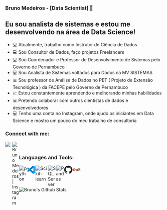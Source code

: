 ### Bruno Medeiros - [Data Scientist] 👋

## Eu sou analista de sistemas e estou me desenvolvendo na área de Data Science!

- 💻 Atualmente, trabalho como Instrutor de Ciência de Dados
- 💻 Sou Consultor de Dados, faço projetos Freelancers
- 💻 Sou Coordenador e Professor de Desenvolvimento de Sistemas pelo Governo de Pernambuco
- 💻 Sou Analista de Sistemas voltados para Dados na MV SISTEMAS
- 📊 Sou professor de Análise de Dados no PET ( Projeto de Extensão Tecnológica ) da FACEPE pelo Governo de Pernambuco
- 📈 Estou constantemente aprendendo e melhorando minhas habilidades 
- 📊 Pretendo colaborar com outros cientistas de dados e desenvolvedores
- 💻 Tenho uma conta no Instagram, onde ajudo os iniciantes em Data Science e mostro um pouco do meu trabalho de consultoria

### Connect with me:

[<img align="left"  width="22px" src="https://cdn.jsdelivr.net/npm/simple-icons@3.4.0/icons/linkedin.svg" />](https://www.linkedin.com/in/bruno-medeiros-75305a107/)

[<img align="left" alt="Bruno Medeiros | Instagram" width="22px" src="https://upload.wikimedia.org/wikipedia/commons/5/58/Instagram-Icon.png" />](https://www.instagram.com/brunomedeirosdatascience/)



<br />

### Languages and Tools:

<img align="left" alt="python" width="26px" src="https://cdn3.iconfinder.com/data/icons/logos-and-brands-adobe/512/267_Python-512.png" />

<img align="left" alt="visual studio code" width="26px" src="https://raw.githubusercontent.com/github/explore/80688e429a7d4ef2fca1e82350fe8e3517d3494d/topics/visual-studio-code/visual-studio-code.png" />

[<img align="left" alt="Scikit-learn" width="40px" src="https://upload.wikimedia.org/wikipedia/commons/0/05/Scikit_learn_logo_small.svg" />](https://scikit-learn.org/stable/)

<img align="left" alt="SQLServer" width="26px" src="https://img.icons8.com/color/2x/microsoft-sql-server.png" />

<img align="left" alt="Pandas" width="26px" src="https://cdn.jsdelivr.net/npm/simple-icons@3.4.0/icons/pandas.svg" />

<img align="left" alt="GitHub" width="26px" src="https://raw.githubusercontent.com/github/explore/78df643247d429f6cc873026c0622819ad797942/topics/github/github.png" />

<img align="left" alt="Git" width="26px" src="https://raw.githubusercontent.com/github/explore/80688e429a7d4ef2fca1e82350fe8e3517d3494d/topics/git/git.png" />

<br />
<br />

[linkedin]: https://www.linkedin.com/in/bruno-medeiros-75305a107/
[instagram]: https://www.instagram.com/brunomedeirosdatascience/

<br />
<br />

<img align="left" alt="Bruno's Github Stats" src="https://github-readme-stats.vercel.app/api?username=BrunoMedeiros300319&show_icons=true&hide_border=true" />


